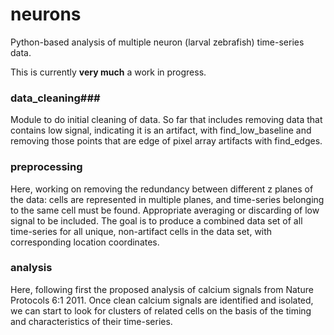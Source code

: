 # neurons
Python-based analysis of multiple neuron (larval zebrafish) time-series data. 

This is currently **very much** a work in progress. 

### data_cleaning###
Module to do initial cleaning of data. So far that includes removing data that contains low signal, indicating it is an 
artifact, with find_low_baseline and removing those points that are edge of pixel array artifacts with find_edges.

### preprocessing ###
Here, working on removing the redundancy between different z planes of the data: cells are represented in multiple planes, and 
time-series belonging to the same cell must be found. Appropriate averaging or discarding of low signal to be included. The goal
is to produce a combined data set of all time-series for all unique, non-artifact cells in the data set, with corresponding 
location coordinates. 

### analysis ###
Here, following first the proposed analysis of calcium signals from Nature Protocols 6:1 2011. Once clean calcium signals
are identified and isolated, we can start to look for clusters of related cells on the basis of the timing and characteristics of their time-series. 
